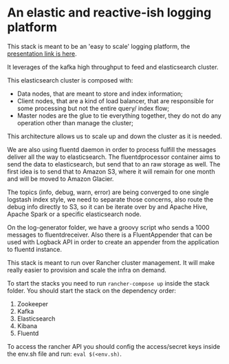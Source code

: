 # An elastic and reactive-ish logging platform

This stack is meant to be an 'easy to scale' logging platform, the [presentation link is here](https://github.com/tiagodeoliveira/docker-log-platform-presentation).

It leverages of the kafka high throughput to feed and elasticsearch cluster.

This elasticsearch cluster is composed with:

* Data nodes, that are meant to store and index information;
* Client nodes, that are a kind of load balancer, that are responsible for some processing but not the entire query/ index flow;
* Master nodes are the glue to tie everything together, they do not do any operation other than manage the cluster;

This architecture allows us to scale up and down the cluster as it is needed.

We are also using fluentd daemon in order to process fulfill the messages deliver all the way to elasticsearch.
The fluentdprocessor container aims to send the data to elasticsearch, but send that to an raw storage as well. The first idea is to send that to Amazon S3, where it will remain for one month and will be moved to Amazon Glacier.

The topics (info, debug, warn, error) are being converged to one single logstash index style, we need to separate those concerns, also route the debug info directly to S3, so it can be iterate over by and Apache Hive, Apache Spark or a specific elasticsearch node.

On the log-generator folder, we have a groovy script who sends a 1000 messages to fluentdreceiver. Also there is a FluentAppender that can be used with Logback API in order to create an appender from the application to fluentd instance.


This stack is meant to run over Rancher cluster management. It will make really easier to provision and scale the infra on demand.

To start the stacks you need to run `rancher-compose up` inside the stack folder. You should start the stack on the dependency order:

1. Zookeeper
2. Kafka
3. Elasticsearch
4. Kibana
5. Fluentd

To access the rancher API you should config the access/secret keys inside the env.sh file and run: `eval $(<env.sh)`.
